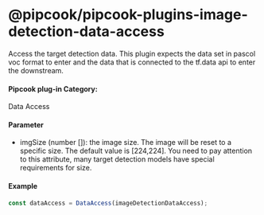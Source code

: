 # @pipcook/pipcook-plugins-image-detection-data-access

Access the target detection data. This plugin expects the data set in pascol voc format to enter and the data that is connected to the tf.data api to enter the downstream.


<a name="c8ad2b59"></a>
#### Pipcook plug-in Category:
Data Access

<a name="3d0a2df9"></a>
#### Parameter

- imgSize (number []): the image size. The image will be reset to a specific size. The default value is [224,224]. You need to pay attention to this attribute, many target detection models have special requirements for size.


<a name="8cb94eb1"></a>
#### Example

```typescript
const dataAccess = DataAccess(imageDetectionDataAccess);
```
